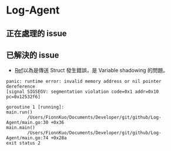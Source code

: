 # Log-Agent

## 正在處理的 issue 


## 已解決的 issue
- [Ref](https://stackoverflow.com/questions/76143322/golang-shadowing-variable)以為是傳送 Struct 發生錯誤，是 Variable shadowing 的問題。
```
panic: runtime error: invalid memory address or nil pointer dereference
[signal SIGSEGV: segmentation violation code=0x1 addr=0x10 pc=0x12532f6]

goroutine 1 [running]:
main.run()
        /Users/FionnKuo/Documents/Developer/git/github/Log-Agent/main.go:30 +0x36
main.main()
        /Users/FionnKuo/Documents/Developer/git/github/Log-Agent/main.go:74 +0x28a
exit status 2
```